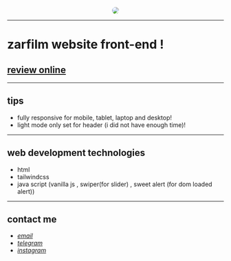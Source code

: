 <div align="center">
  <img src="https://raw.githubusercontent.com/sys113/zar-film/main/screenshot.png" style="border-radius:50%">
</div>

---

# zarfilm website front-end !
## [review online]([https://sys113.github.io/arvan-cloud/](https://sys113.github.io/zar-film/))
---
## tips

* fully responsive for mobile, tablet, laptop and desktop!
* light mode only set for header (i did not have enough time)!

---
## web development technologies
* html
* tailwindcss
* java script (vanilla js , swiper(for slider) , sweet alert (for dom loaded alert))

---
## contact me
* *[email](mailto:051.SYS113@gmail.com)*
* *[telegram](https://t.me/SYS113/)*
* *[instagram](https://instagram.com/sys113/)*
